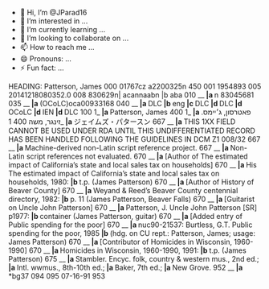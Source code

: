 - 👋 Hi, I’m @JParad16
- 👀 I’m interested in ...
- 🌱 I’m currently learning ...
- 💞️ I’m looking to collaborate on ...
- 📫 How to reach me ...
- 😄 Pronouns: ...
- ⚡ Fun fact: ...

<!---
JParad16/JParad16 is a ✨ special ✨ repository because its `README.md` (this file) appears on your GitHub profile.
You can click the Preview link to take a look at your changes.
--->
<TH NOWRAP ALIGN=RIGHT VALIGN=TOP>HEADING:</TH>
<TD dir="ltr">
 Patterson, James</TD>
</TR>
<TR>
<TH NOWRAP ALIGN=RIGHT VALIGN=TOP>000</TH>
<TD>
01767cz  a2200325n  450</TD>
</TR>
<TR>
<TH NOWRAP ALIGN=RIGHT VALIGN=TOP>001</TH>
<TD>
1954893</TD>
</TR>
<TR>
<TH NOWRAP ALIGN=RIGHT VALIGN=TOP>005</TH>
<TD>
20141218080352.0</TD>
</TR>
<TR>
<TH NOWRAP ALIGN=RIGHT VALIGN=TOP>008</TH>
<TD>
830629n| acannaabn          |b aba      </TD>
</TR>
<TR>
<TH NOWRAP ALIGN=RIGHT VALIGN=TOP>010</TH>
<TD dir="ltr">
__<STRONG> |a </STRONG>n  83045681 </TD>
</TR>
<TR>
<TH NOWRAP ALIGN=RIGHT VALIGN=TOP>035</TH>
<TD dir="ltr">
__<STRONG> |a </STRONG>(OCoLC)oca00933168</TD>
</TR>
<TR>
<TH NOWRAP ALIGN=RIGHT VALIGN=TOP>040</TH>
<TD dir="ltr">
__<STRONG> |a </STRONG>DLC<STRONG> |b </STRONG>eng<STRONG> |c </STRONG>DLC<STRONG> |d </STRONG>DLC<STRONG> |d </STRONG>OCoLC<STRONG> |d </STRONG>IEN<STRONG> |d </STRONG>DLC</TD>
</TR>
<TR>
<TH NOWRAP ALIGN=RIGHT VALIGN=TOP>100</TH>
<TD dir="ltr">
1_<STRONG> |a </STRONG>Patterson, James</TD>
</TR>
<TR>
<TH NOWRAP ALIGN=RIGHT VALIGN=TOP>400</TH>
<TD dir="ltr">
1_<STRONG> |a </STRONG>פאטרסון, ג׳יימס. זינגר, משה</TD>
</TR>
<TR>
<TH NOWRAP ALIGN=RIGHT VALIGN=TOP>400</TH>
<TD dir="ltr">
1_<STRONG> |a </STRONG>ジェイムズ・パタースン</TD>
</TR>
<TR>
<TH NOWRAP ALIGN=RIGHT VALIGN=TOP>667</TH>
<TD dir="ltr">
__<STRONG> |a </STRONG>THIS 1XX FIELD CANNOT BE USED UNDER RDA UNTIL THIS UNDIFFERENTIATED RECORD HAS BEEN HANDLED FOLLOWING THE GUIDELINES IN DCM Z1 008/32</TD>
</TR>
<TR>
<TH NOWRAP ALIGN=RIGHT VALIGN=TOP>667</TH>
<TD dir="ltr">
__<STRONG> |a </STRONG>Machine-derived non-Latin script reference project.</TD>
</TR>
<TR>
<TH NOWRAP ALIGN=RIGHT VALIGN=TOP>667</TH>
<TD dir="ltr">
__<STRONG> |a </STRONG>Non-Latin script references not evaluated.</TD>
</TR>
<TR>
<TH NOWRAP ALIGN=RIGHT VALIGN=TOP>670</TH>
<TD dir="ltr">
__<STRONG> |a </STRONG>[Author of The estimated impact of California&rsquo;s state and local sales tax on households]</TD>
</TR>
<TR>
<TH NOWRAP ALIGN=RIGHT VALIGN=TOP>670</TH>
<TD dir="ltr">
__<STRONG> |a </STRONG>His The estimated impact of California&rsquo;s state and local sales tax on households, 1980:<STRONG> |b </STRONG>t.p. (James Patterson)</TD>
</TR>
<TR>
<TH NOWRAP ALIGN=RIGHT VALIGN=TOP>670</TH>
<TD dir="ltr">
__<STRONG> |a </STRONG>[Author of History of Beaver County]</TD>
</TR>
<TR>
<TH NOWRAP ALIGN=RIGHT VALIGN=TOP>670</TH>
<TD dir="ltr">
__<STRONG> |a </STRONG>Weyand &amp; Reed&rsquo;s Beaver County centennial directory, 1982:<STRONG> |b </STRONG>p. 11 (James Patterson, Beaver Falls)</TD>
</TR>
<TR>
<TH NOWRAP ALIGN=RIGHT VALIGN=TOP>670</TH>
<TD dir="ltr">
__<STRONG> |a </STRONG>[Guitarist on Uncle John Patterson]</TD>
</TR>
<TR>
<TH NOWRAP ALIGN=RIGHT VALIGN=TOP>670</TH>
<TD dir="ltr">
__<STRONG> |a </STRONG>Patterson, J. Uncle John Patterson [SR] p1977:<STRONG> |b </STRONG>container (James Patterson, guitar)</TD>
</TR>
<TR>
<TH NOWRAP ALIGN=RIGHT VALIGN=TOP>670</TH>
<TD dir="ltr">
__<STRONG> |a </STRONG>[Added entry of Public spending for the poor]</TD>
</TR>
<TR>
<TH NOWRAP ALIGN=RIGHT VALIGN=TOP>670</TH>
<TD dir="ltr">
__<STRONG> |a </STRONG>nuc90-21537: Burtless, G.T. Public spending for the poor, 1985<STRONG> |b </STRONG>(hdg. on CU rept.: Patterson, James; usage: James Patterson)</TD>
</TR>
<TR>
<TH NOWRAP ALIGN=RIGHT VALIGN=TOP>670</TH>
<TD dir="ltr">
__<STRONG> |a </STRONG>[Contributor of Homicides in Wisconsin, 1960-1990]</TD>
</TR>
<TR>
<TH NOWRAP ALIGN=RIGHT VALIGN=TOP>670</TH>
<TD dir="ltr">
__<STRONG> |a </STRONG>Homicides in Wisconsin, 1960-1990, 1991:<STRONG> |b </STRONG>t.p. (James Patterson)</TD>
</TR>
<TR>
<TH NOWRAP ALIGN=RIGHT VALIGN=TOP>675</TH>
<TD dir="ltr">
__<STRONG> |a </STRONG>Stambler. Encyc. folk, country &amp; western mus., 2nd ed.;<STRONG> |a </STRONG>Intl. wwmus., 8th-10th ed.;<STRONG> |a </STRONG>Baker, 7th ed.;<STRONG> |a </STRONG>New Grove.</TD>
</TR>
<TR>
<TH NOWRAP ALIGN=RIGHT VALIGN=TOP>952</TH>
<TD dir="ltr">
__<STRONG> |a </STRONG>*bg37 094 095 07-16-91</TD>
</TR>
<TR>
<TH NOWRAP ALIGN=RIGHT VALIGN=TOP>953</TH>
<TD dir="ltr">
